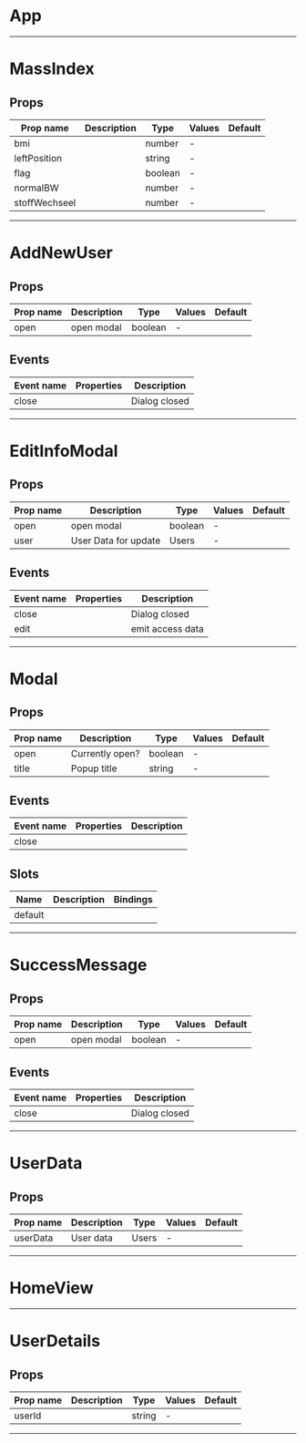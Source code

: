 # App

---
# MassIndex

## Props

| Prop name     | Description | Type    | Values | Default |
| ------------- | ----------- | ------- | ------ | ------- |
| bmi           |             | number  | -      |         |
| leftPosition  |             | string  | -      |         |
| flag          |             | boolean | -      |         |
| normalBW      |             | number  | -      |         |
| stoffWechseel |             | number  | -      |         |

---
# AddNewUser

## Props

| Prop name | Description | Type    | Values | Default |
| --------- | ----------- | ------- | ------ | ------- |
| open      | open modal  | boolean | -      |         |

## Events

| Event name | Properties | Description   |
| ---------- | ---------- | ------------- |
| close      |            | Dialog closed |

---
# EditInfoModal

## Props

| Prop name | Description          | Type    | Values | Default |
| --------- | -------------------- | ------- | ------ | ------- |
| open      | open modal           | boolean | -      |         |
| user      | User Data for update | Users   | -      |         |

## Events

| Event name | Properties | Description      |
| ---------- | ---------- | ---------------- |
| close      |            | Dialog closed    |
| edit       |            | emit access data |

---
# Modal

## Props

| Prop name | Description     | Type    | Values | Default |
| --------- | --------------- | ------- | ------ | ------- |
| open      | Currently open? | boolean | -      |         |
| title     | Popup title     | string  | -      |         |

## Events

| Event name | Properties | Description |
| ---------- | ---------- | ----------- |
| close      |            |

## Slots

| Name    | Description | Bindings |
| ------- | ----------- | -------- |
| default |             |          |

---
# SuccessMessage

## Props

| Prop name | Description | Type    | Values | Default |
| --------- | ----------- | ------- | ------ | ------- |
| open      | open modal  | boolean | -      |         |

## Events

| Event name | Properties | Description   |
| ---------- | ---------- | ------------- |
| close      |            | Dialog closed |

---
# UserData

## Props

| Prop name | Description | Type  | Values | Default |
| --------- | ----------- | ----- | ------ | ------- |
| userData  | User data   | Users | -      |         |

---
# HomeView

---
# UserDetails

## Props

| Prop name | Description | Type   | Values | Default |
| --------- | ----------- | ------ | ------ | ------- |
| userId    |             | string | -      |         |

---
